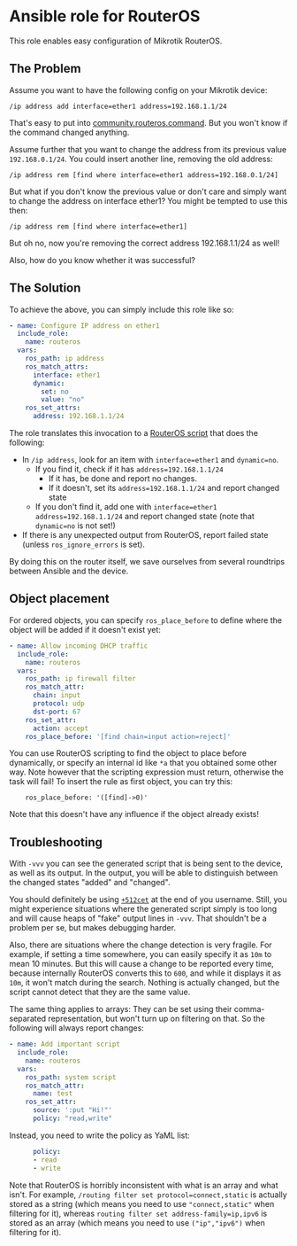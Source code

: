 Ansible role for RouterOS
=========================

This role enables easy configuration of Mikrotik RouterOS.

The Problem
-----------

Assume you want to have the following config on your Mikrotik device:

    /ip address add interface=ether1 address=192.168.1.1/24

That's easy to put into [community.routeros.command]. But you won't know if the
command changed anything.

Assume further that you want to change the address from its previous value
`192.168.0.1/24`. You could insert another line, removing the old address:

    /ip address rem [find where interface=ether1 address=192.168.0.1/24]

But what if you don't know the previous value or don't care and simply want to
change the address on interface ether1? You might be tempted to use this then:

    /ip address rem [find where interface=ether1]

But oh no, now you're removing the correct address 192.168.1.1/24 as well!

Also, how do you know whether it was successful?

[community.routeros.command]: https://ansible.fontein.de/collections/community/routeros/command_module.html

The Solution
------------

To achieve the above, you can simply include this role like so:

```yaml
- name: Configure IP address on ether1
  include_role:
    name: routeros
  vars:
    ros_path: ip address
    ros_match_attrs:
      interface: ether1
      dynamic:
        set: no
        value: "no"
    ros_set_attrs:
      address: 192.168.1.1/24
```

The role translates this invocation to a [RouterOS script] that does the
following:

* In `/ip address`, look for an item with `interface=ether1` and `dynamic=no`.
  * If you find it, check if it has `address=192.168.1.1/24`
    * If it has, be done and report no changes.
    * If it doesn't, set its `address=192.168.1.1/24` and report changed state
  * If you don't find it, add one with `interface=ether1 address=192.168.1.1/24`
    and report changed state (note that `dynamic=no` is not set!)
* If there is any unexpected output from RouterOS, report failed state (unless
  `ros_ignore_errors` is set).

By doing this on the router itself, we save ourselves from several roundtrips
between Ansible and the device.

[RouterOS script]: https://help.mikrotik.com/docs/display/ROS/Scripting

Object placement
----------------

For ordered objects, you can specify `ros_place_before` to define where the
object will be added if it doesn't exist yet:

```yaml
- name: Allow incoming DHCP traffic
  include_role:
    name: routeros
  vars:
    ros_path: ip firewall filter
    ros_match_attr:
      chain: input
      protocol: udp
      dst-port: 67
    ros_set_attr:
      action: accept
    ros_place_before: '[find chain=input action=reject]'
```

You can use RouterOS scripting to find the object to place before dynamically,
or specify an internal id like `*a` that you obtained some other way. Note
however that the scripting expression must return, otherwise the task will fail!
To insert the rule as first object, you can try this:

```
    ros_place_before: '([find]->0)'
```

Note that this doesn't have any influence if the object already exists!

Troubleshooting
---------------

With `-vvv` you can see the generated script that is being sent to the device,
as well as its output. In the output, you will be able to distinguish between
the changed states "added" and "changed".

You should definitely be using [`+512cet`][terminal width hack] at the end of
you username. Still, you might experience situations where the generated script
simply is too long and will cause heaps of "fake" output lines in `-vvv`. That
shouldn't be a problem per se, but makes debugging harder.

[terminal width hack]: https://github.com/ansible-collections/community.routeros/issues/6#issuecomment-720357994

Also, there are situations where the change detection is very fragile. For
example, if setting a time somewhere, you can easily specify it as `10m` to mean
10 minutes. But this will cause a change to be reported every time, because
internally RouterOS converts this to `600`, and while it displays it as `10m`,
it won't match during the search. Nothing is actually changed, but the script
cannot detect that they are the same value.

The same thing applies to arrays: They can be set using their comma-separated
representation, but won't turn up on filtering on that. So the following will
always report changes:

```yaml
- name: Add important script
  include_role:
    name: routeros
  vars:
    ros_path: system script
    ros_match_attr:
      name: test
    ros_set_attr:
      source: ':put "Hi!"'
      policy: "read,write"
```

Instead, you need to write the policy as YaML list:

```yaml
      policy:
      - read
      - write
```

Note that RouterOS is horribly inconsistent with what is an array and what
isn't. For example, `/routing filter set protocol=connect,static` is actually
stored as a string (which means you need to use `"connect,static"` when
filtering for it), whereas `routing filter set address-family=ip,ipv6` is stored
as an array (which means you need to use `("ip","ipv6")` when filtering for it).
